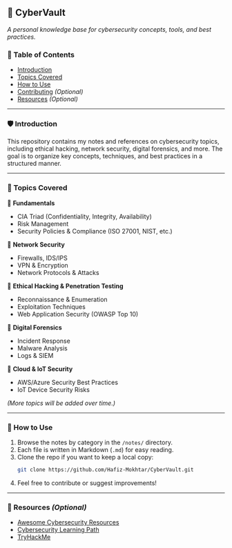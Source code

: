 ## **📌 CyberVault**  
*A personal knowledge base for cybersecurity concepts, tools, and best practices.*  

### **📂 Table of Contents**  
- [Introduction](#introduction)  
- [Topics Covered](#topics-covered)  
- [How to Use](#how-to-use)  
- [Contributing](#contributing) *(Optional)*  
- [Resources](#resources) *(Optional)*  

---

### **🛡 Introduction**  
This repository contains my notes and references on cybersecurity topics, including ethical hacking, network security, digital forensics, and more. The goal is to organize key concepts, techniques, and best practices in a structured manner.  

---

### **📖 Topics Covered**  
📌 **Fundamentals**  
- CIA Triad (Confidentiality, Integrity, Availability)  
- Risk Management  
- Security Policies & Compliance (ISO 27001, NIST, etc.)  

📌 **Network Security**  
- Firewalls, IDS/IPS  
- VPN & Encryption  
- Network Protocols & Attacks  

📌 **Ethical Hacking & Penetration Testing**  
- Reconnaissance & Enumeration  
- Exploitation Techniques  
- Web Application Security (OWASP Top 10)  

📌 **Digital Forensics**  
- Incident Response  
- Malware Analysis  
- Logs & SIEM  

📌 **Cloud & IoT Security**  
- AWS/Azure Security Best Practices  
- IoT Device Security Risks  

_(More topics will be added over time.)_  

---

### **📝 How to Use**  
1. Browse the notes by category in the `/notes/` directory.  
2. Each file is written in Markdown (`.md`) for easy reading.  
3. Clone the repo if you want to keep a local copy:  
   ```bash
   git clone https://github.com/Hafiz-Mokhtar/CyberVault.git
   ```
4. Feel free to contribute or suggest improvements!  

---

### **🔗 Resources** *(Optional)*  
- [Awesome Cybersecurity Resources](https://github.com/enaqx/awesome-cybersecurity)  
- [Cybersecurity Learning Path](https://roadmap.sh/cyber-security)  
- [TryHackMe](https://tryhackme.com/)  
